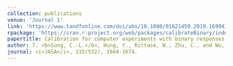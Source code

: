 ```yaml
---
collection: publications
venue: 'Journal 1'
link: 'https://www.tandfonline.com/doi/abs/10.1080/01621459.2019.1699419?journalCode=uasa20'
rpackage: 'https://cran.r-project.org/web/packages/calibrateBinary/index.html'
papertitle: Calibration for computer experiments with binary responses and application to cell adhesion study.
author: 7. <b>Sung, C.-L.</b>, Hung, Y., Rittase, W., Zhu, C., and Wu, C. F. J. (2020)
journal: <i>JASA</i>, 115(532), 1664-1674.
---
```

